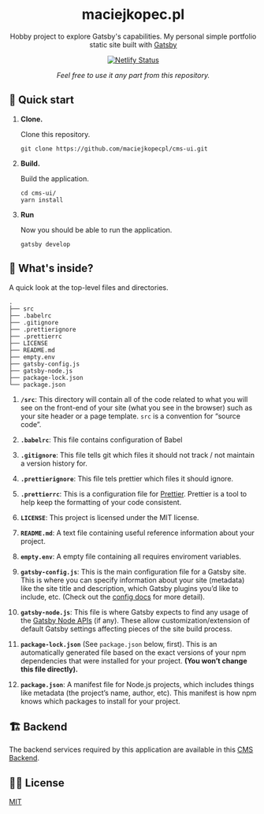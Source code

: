 <h1 align="center">
maciejkopec.pl 
</h1>
<p align="center">
Hobby project to explore Gatsby's capabilities. My personal simple portfolio static site built with <a href="https://www.gatsbyjs.org/" target="_blank">Gatsby</a>
</p>
<p align="center">
  <a href="https://app.netlify.com/sites/plmaciejkopec-ui/deploys" target="_blank">
    <img src="https://api.netlify.com/api/v1/badges/33d5bb48-d1c2-43da-a17d-f6b8baf06f73/deploy-status" alt="Netlify Status" />
  </a>
</p>
  <p align="center" style="font-style: italic;">
Feel free to use it any part from this repository.
</p>

## 🚀 Quick start

1.  **Clone.**

    Clone this repository.

    ```git
    git clone https://github.com/maciejkopecpl/cms-ui.git
    ```

1.  **Build.**

    Build the application.

    ```shell
    cd cms-ui/
    yarn install
    ```

1.  **Run**

    Now you should be able to run the application.


    ```shell
    gatsby develop
    ```

## 🧐 What's inside?

A quick look at the top-level files and directories.

    .
    ├── src
    ├── .babelrc
    ├── .gitignore
    ├── .prettierignore
    ├── .prettierrc
    ├── LICENSE
    ├── README.md
    ├── empty.env
    ├── gatsby-config.js
    ├── gatsby-node.js
    ├── package-lock.json
    └── package.json


1.  **`/src`**: This directory will contain all of the code related to what you will see on the front-end of your site (what you see in the browser) such as your site header or a page template. `src` is a convention for “source code”.

2.  **`.babelrc`**: This file contains configuration of Babel

3.  **`.gitignore`**: This file tells git which files it should not track / not maintain a version history for.

4.  **`.prettierignore`**: This file tels prettier which files it should ignore.

5.  **`.prettierrc`**: This is a configuration file for [Prettier](https://prettier.io/). Prettier is a tool to help keep the formatting of your code consistent.

6.  **`LICENSE`**: This project is licensed under the MIT license.

7. **`README.md`**: A text file containing useful reference information about your project.

8. **`empty.env`**: A empty file containing all requires enviroment variables.

9.  **`gatsby-config.js`**: This is the main configuration file for a Gatsby site. This is where you can specify information about your site (metadata) like the site title and description, which Gatsby plugins you’d like to include, etc. (Check out the [config docs](https://www.gatsbyjs.org/docs/gatsby-config/) for more detail).

10.  **`gatsby-node.js`**: This file is where Gatsby expects to find any usage of the [Gatsby Node APIs](https://www.gatsbyjs.org/docs/node-apis/) (if any). These allow customization/extension of default Gatsby settings affecting pieces of the site build process.

11. **`package-lock.json`** (See `package.json` below, first). This is an automatically generated file based on the exact versions of your npm dependencies that were installed for your project. **(You won’t change this file directly).**

12. **`package.json`**: A manifest file for Node.js projects, which includes things like metadata (the project’s name, author, etc). This manifest is how npm knows which packages to install for your project.


## 🏗️ Backend

The backend services required by this application are available in this [CMS Backend](https://github.com/maciejkopecpl/cms).

## 👨‍⚖️ License

[MIT](LICENSE)
